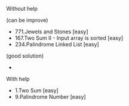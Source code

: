 Without help 

(can be improve)

- 771.Jewels and Stones [easy]
- 167.Two Sum II - Input array is sorted [easy]
- 234.Palindrome Linked List [easy]

(good solution)

-

With help

- 1.Two Sum [easy] 
- 9.Palindrome Number [easy]




   